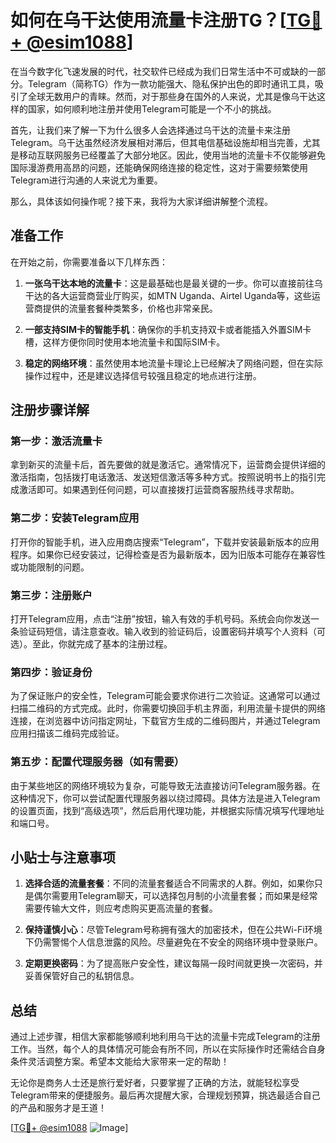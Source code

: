 # 如何在乌干达使用流量卡注册TG？[[TG💪+ @esim1088](https://t.me/s/esim1088)]

在当今数字化飞速发展的时代，社交软件已经成为我们日常生活中不可或缺的一部分。Telegram（简称TG）作为一款功能强大、隐私保护出色的即时通讯工具，吸引了全球无数用户的青睐。然而，对于那些身在国外的人来说，尤其是像乌干达这样的国家，如何顺利地注册并使用Telegram可能是一个不小的挑战。

首先，让我们来了解一下为什么很多人会选择通过乌干达的流量卡来注册Telegram。乌干达虽然经济发展相对滞后，但其电信基础设施却相当完善，尤其是移动互联网服务已经覆盖了大部分地区。因此，使用当地的流量卡不仅能够避免国际漫游费用高昂的问题，还能确保网络连接的稳定性，这对于需要频繁使用Telegram进行沟通的人来说尤为重要。

那么，具体该如何操作呢？接下来，我将为大家详细讲解整个流程。

## 准备工作

在开始之前，你需要准备以下几样东西：

1. **一张乌干达本地的流量卡**：这是最基础也是最关键的一步。你可以直接前往乌干达的各大运营商营业厅购买，如MTN Uganda、Airtel Uganda等，这些运营商提供的流量套餐种类繁多，价格也非常亲民。
   
2. **一部支持SIM卡的智能手机**：确保你的手机支持双卡或者能插入外置SIM卡槽，这样方便你同时使用本地流量卡和国际SIM卡。

3. **稳定的网络环境**：虽然使用本地流量卡理论上已经解决了网络问题，但在实际操作过程中，还是建议选择信号较强且稳定的地点进行注册。

## 注册步骤详解

### 第一步：激活流量卡

拿到新买的流量卡后，首先要做的就是激活它。通常情况下，运营商会提供详细的激活指南，包括拨打电话激活、发送短信激活等多种方式。按照说明书上的指引完成激活即可。如果遇到任何问题，可以直接拨打运营商客服热线寻求帮助。

### 第二步：安装Telegram应用

打开你的智能手机，进入应用商店搜索“Telegram”，下载并安装最新版本的应用程序。如果你已经安装过，记得检查是否为最新版本，因为旧版本可能存在兼容性或功能限制的问题。

### 第三步：注册账户

打开Telegram应用，点击“注册”按钮，输入有效的手机号码。系统会向你发送一条验证码短信，请注意查收。输入收到的验证码后，设置密码并填写个人资料（可选）。至此，你就完成了基本的注册过程。

### 第四步：验证身份

为了保证账户的安全性，Telegram可能会要求你进行二次验证。这通常可以通过扫描二维码的方式完成。此时，你需要切换回手机主界面，利用流量卡提供的网络连接，在浏览器中访问指定网址，下载官方生成的二维码图片，并通过Telegram应用扫描该二维码完成验证。

### 第五步：配置代理服务器（如有需要）

由于某些地区的网络环境较为复杂，可能导致无法直接访问Telegram服务器。在这种情况下，你可以尝试配置代理服务器以绕过障碍。具体方法是进入Telegram的设置页面，找到“高级选项”，然后启用代理功能，并根据实际情况填写代理地址和端口号。

## 小贴士与注意事项

1. **选择合适的流量套餐**：不同的流量套餐适合不同需求的人群。例如，如果你只是偶尔需要用Telegram聊天，可以选择包月制的小流量套餐；而如果是经常需要传输大文件，则应考虑购买更高流量的套餐。

2. **保持谨慎小心**：尽管Telegram号称拥有强大的加密技术，但在公共Wi-Fi环境下仍需警惕个人信息泄露的风险。尽量避免在不安全的网络环境中登录账户。

3. **定期更换密码**：为了提高账户安全性，建议每隔一段时间就更换一次密码，并妥善保管好自己的私钥信息。

## 总结

通过上述步骤，相信大家都能够顺利地利用乌干达的流量卡完成Telegram的注册工作。当然，每个人的具体情况可能会有所不同，所以在实际操作时还需结合自身条件灵活调整方案。希望本文能给大家带来一定的帮助！

无论你是商务人士还是旅行爱好者，只要掌握了正确的方法，就能轻松享受Telegram带来的便捷服务。最后再次提醒大家，合理规划预算，挑选最适合自己的产品和服务才是王道！

[[TG💪+ @esim1088](https://t.me/s/esim1088) ![Image](https://i.postimg.cc/4NQfJmqS/Snipaste-2025-05-13-00-14-12.png)]